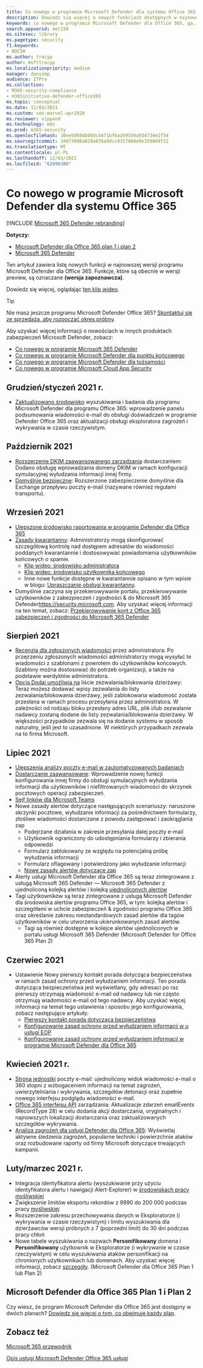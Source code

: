 ```yaml
---
title: Co nowego w programie Microsoft Defender dla systemu Office 365
description: Dowiedz się więcej o nowych funkcjach dostępnych w najnowszej wersji programu Microsoft Defender dla Office 365.
keywords: co nowego w programie Microsoft Defender dla Office 365, ga, ogólnie dostępne, funkcje, dostępne, nowe
search.appverid: met150
ms.sitesec: library
ms.pagetype: security
f1.keywords:
- NOCSH
ms.author: tracyp
author: msfttracyp
ms.localizationpriority: medium
manager: dansimp
audience: ITPro
ms.collection:
- M365-security-compliance
- m365initiative-defender-office365
ms.topic: conceptual
ms.date: 12/03/2021
ms.custom: seo-marvel-apr2020
ms.reviewer: vippand
ms.technology: mdo
ms.prod: m365-security
ms.openlocfilehash: 30ee5d69db08dc4471bf6aa59558a934734e2f54
ms.sourcegitcommit: 348f3998a029a876a9dcc031f808e9e350804f22
ms.translationtype: MT
ms.contentlocale: pl-PL
ms.lasthandoff: 12/03/2021
ms.locfileid: "62996386"
---
```

# <a name="whats-new-in-microsoft-defender-for-office-365"></a>Co nowego w programie Microsoft Defender dla systemu Office 365

[!INCLUDE [Microsoft 365 Defender rebranding](../includes/microsoft-defender-for-office.md)]

**Dotyczy:**

- [Microsoft Defender dla Office 365 plan 1 i plan 2](defender-for-office-365.md)
- [Microsoft 365 Defender](../defender/microsoft-365-defender.md)

Ten artykuł zawiera listę nowych funkcji w najnowszej wersji programu Microsoft Defender dla Office 365. Funkcje, które są obecnie w wersji preview, są oznaczane **(wersja zapoznawcza)**.

Dowiedz się więcej, oglądając [ten klip wideo](https://www.youtube.com/watch?v=Tdz6KfruDGo&list=PL3ZTgFEc7LystRja2GnDeUFqk44k7-KXf&index=3).

> [!TIP]
> Nie masz jeszcze programu Microsoft Defender Office 365? [Skontaktuj się ze sprzedażą, aby rozpocząć okres próbny](https://info.microsoft.com/ww-landing-M365SMB-web-contact.html).

Aby uzyskać więcej informacji o nowościach w innych produktach zabezpieczeń Microsoft Defender, zobacz:

- [Co nowego w programie Microsoft 365 Defender](../defender/whats-new.md)
- [Co nowego w programie Microsoft Defender dla punktu końcowego](../defender-endpoint/whats-new-in-microsoft-defender-endpoint.md)
- [Co nowego w programie Microsoft Defender dla tożsamości](/defender-for-identity/whats-new)
- [Co nowego w programie Microsoft Cloud App Security](/cloud-app-security/release-notes)


## <a name="decemberjanuary-2021"></a>Grudzień/styczeń 2021 r.

- [Zaktualizowano środowisko](https://techcommunity.microsoft.com/t5/microsoft-defender-for-office/updated-hunting-and-investigation-experiences-for-microsoft/ba-p/3002015) wyszukiwania i badania dla programu Microsoft Defender dla programu Office 365: wprowadzenie panelu podsumowania wiadomości e-mail do obsługi doświadczeń w programie Defender Office 365 oraz aktualizacji obsługi eksploratora zagrożeń i wykrywania w czasie rzeczywistym.


## <a name="october-2021"></a>Październik 2021

- [Rozszerzenie DKIM zaawansowanego zarządzania](configure-advanced-delivery.md) dostarczaniem: Dodano obsługę wprowadzania domeny DKIM w ramach konfiguracji symulacyjnej wyłudzania informacji innej firmy.
- [Domyślnie bezpieczne](secure-by-default.md): Rozszerzone zabezpieczenie domyślnie dla Exchange przepływu poczty e-mail (nazywane również regułami transportu).

## <a name="september-2021"></a>Wrzesień 2021

- [Ulepszone środowisko raportowania w programie Defender dla Office 365](https://techcommunity.microsoft.com/t5/microsoft-defender-for-office/improving-the-reporting-experience-in-microsoft-defender-for/ba-p/2760898)
- [Zasady kwarantanny](quarantine-policies.md): Administratorzy mogą skonfigurować szczegółową kontrolę nad dostępem adresatów do wiadomości poddanych kwarantannie i dostosowywać powiadomienia użytkowników końcowych o spamie.
  - [Klip wideo: środowisko administratora](https://youtu.be/vnar4HowfpY)
  - [Klip wideo: środowisko użytkownika końcowego](https://youtu.be/s-vozLO43rI)
  - Inne nowe funkcje dostępne w kwarantannie opisano w tym wpisie w blogu: [Upraszczanie obsługi kwarantanny](https://techcommunity.microsoft.com/t5/microsoft-defender-for-office/simplifying-the-quarantine-experience/ba-p/2676388).
- Domyślnie zaczyna się przekierowywanie portalu, przekierowywanie użytkowników z zabezpieczeń i zgodności & do Microsoft 365 Defender<https://security.microsoft.com>. Aby uzyskać więcej informacji na ten temat, zobacz: [Przekierowywanie kont z Office 365 zabezpieczeń i zgodności do Microsoft 365 Defender](/microsoft-365/security/defender/microsoft-365-security-mdo-redirection)

## <a name="august-2021"></a>Sierpień 2021

- [Recenzja dla zgłoszonych wiadomości](admin-review-reported-message.md) przez administratora: Po przejrzeniu zgłoszonych wiadomości administratorzy mogą wysyłać te wiadomości z szablonami z powrotem do użytkowników końcowych. Szablony można dostosować do potrzeb organizacji, a także na podstawie werdyktów administratora.
- [Opcja Dodaj umożliwia na](manage-tenant-allows.md) liście zezwalania/blokowania dzierżawy: Teraz możesz dodawać wpisy zezwalania do listy zezwalania/blokowania dzierżawy, jeśli zablokowana wiadomość została przesłana w ramach procesu przesyłania przez administratora. W zależności od rodzaju bloku przesłany adres URL, plik i/lub zezwalanie nadawcy zostaną dodane do listy zezwalania/blokowania dzierżawy. W większości przypadków zezwala się na dodanie systemu w sposób naturalny, jeśli jest to uzasadnione. W niektórych przypadkach zezwala na to firma Microsoft.

## <a name="july-2021"></a>Lipiec 2021

- [Ulepszenia analizy poczty e-mail w zautomatyzowanych badaniach](email-analysis-investigations.md)
- [Dostarczanie zaawansowane](configure-advanced-delivery.md): Wprowadzenie nowej funkcji konfigurowania innej firmy do obsługi symulacyjnych wyłudzania informacji dla użytkowników i niefiltrowanych wiadomości do skrzynek pocztowych operacji zabezpieczeń.
- [Sejf linków dla Microsoft Teams](safe-links.md#safe-links-settings-for-microsoft-teams)
- Nowe zasady alertów dotyczące następujących scenariuszy: naruszone skrzynki pocztowe, wyłudzanie informacji za pośrednictwem formularzy, złośliwe wiadomości dostarczane z powodu zastępować i zaokrąglania zap
  - Podejrzane działania w zakresie przesyłania dalej poczty e-mail
  - Użytkownik ograniczony do udostępniania formularzy i zbierania odpowiedzi
  - Formularz zablokowany ze względu na potencjalną próbę wyłudzenia informacji
  - Formularz oflagowany i potwierdzony jako wyłudzanie informacji
  - [Nowe zasady alertów dotyczące zap](../../compliance/new-defender-alert-policies.md)
- Alerty usługi Microsoft Defender dla Office 365 są teraz zintegrowane z usługą Microsoft 365 Defender — Microsoft 365 Defender z ujednoliconą kolejką alertów i kolejką [ujednoliconych alertów](../defender/investigate-alerts.md)
- [](user-tags.md) Tagi użytkowników są teraz zintegrowane z usługą Microsoft Defender dla środowiska alertów programu Office 365, w tym: kolejką alertów i szczegółami w uchcie zabezpieczeń & zgodności programu Office 365 oraz określanie zakresu niestandardowych zasad alertów dla tagów użytkowników w celu utworzenia ukierunkowanych zasad alertów.
  - Tagi są również dostępne w kolejce alertów ujednoliconych w portalu usługi Microsoft 365 Defender (Microsoft Defender for Office 365 Plan 2)

## <a name="june-2021"></a>Czerwiec 2021

- Ustawienie Nowy pierwszy kontakt porada dotycząca bezpieczeństwa w ramach zasad ochrony przed wyłudzaniem informacji. Ten porada dotycząca bezpieczeństwa jest wyświetlany, gdy adresaci po raz pierwszy otrzymają wiadomość e-mail od nadawcy lub nie często otrzymują wiadomości e-mail od tego nadawcy. Aby uzyskać więcej informacji na temat tego ustawienia i sposobu jego konfigurowania, zobacz następujące artykuły:
  - [Pierwszy kontakt porada dotycząca bezpieczeństwa](set-up-anti-phishing-policies.md#first-contact-safety-tip)
  - [Konfigurowanie zasad ochrony przed wyłudzaniem informacji w u usługi EOP](configure-anti-phishing-policies-eop.md)
  - [Konfigurowanie zasad ochrony przed wyłudzaniem informacji w programie Microsoft Defender dla Office 365](configure-mdo-anti-phishing-policies.md)

## <a name="aprilmay-2021"></a>Kwiecień 2021 r.

- [Strona jednostki](mdo-email-entity-page.md) poczty e-mail: ujednolicony widok wiadomości e-mail o 360 stopni z wzbogaceniem informacji na temat zagrożeń, uwierzytelniania i wykrywania, szczegółów detonacji oraz zupełnie nowego interfejsu podglądu wiadomości e-mail.
- [Office 365 interfejsu API](/office/office-365-management-api/office-365-management-activity-api-schema#email-message-events) zarządzania: Aktualizacje zdarzeń emailEvents (RecordType 28) w celu dodania akcji dostarczania, oryginalnych i najnowszych lokalizacji dostarczania oraz zaktualizowanych szczegółów wykrywania.
- [Analiza zagrożeń dla usługi Defender dla Office 365](/microsoft-365/security/defender/threat-analytics): Wyświetlaj aktywne śledzenia zagrożeń, popularne techniki i powierzchnie ataków oraz rozbudowane raporty od firmy Microsoft dotyczące trwających kampanii.

## <a name="februarymarch-2021"></a>Luty/marzec 2021 r.

- Integracja identyfikatora alertu (wyszukiwanie przy użyciu identyfikatora alertu i nawigacji Alert-Explorer) w [środowiskach pracy myśliwskiej](threat-explorer.md)
- Zwiększenie limitów eksportu rekordów z 9990 do 200 000 podczas pracy [myśliwskiej](threat-explorer.md)
- Rozszerzenie zakresu przechowywania danych w Eksploratorze (i wykrywania w czasie rzeczywistym) i limitu wyszukiwania dla dzierżawców wersji próbnych z 7 (poprzedni limit) do 30 dni [](threat-explorer.md) podczas pracy chłoń
- Nowe tabele wyszukiwania o nazwach **Personifikowany** domena i **Personifikowany** użytkownik w Eksploratorze (i wykrywanie w czasie rzeczywistym) w celu wyszukiwania ataków personifikacji na chronionych użytkownikach lub domenach. Aby uzyskać więcej informacji, zobacz [szczegóły](threat-explorer.md#view-phishing-emails-sent-to-impersonated-users-and-domains). (Microsoft Defender dla Office 365 Plan 1 lub Plan 2)


## <a name="microsoft-defender-for-office-365-plan-1-and-plan-2"></a>Microsoft Defender dla Office 365 Plan 1 i Plan 2

Czy wiesz, że program Microsoft Defender dla Office 365 jest dostępny w dwóch planach? [Dowiedz się więcej o tym, co obejmuje każdy plan](defender-for-office-365.md#microsoft-defender-for-office-365-plan-1-and-plan-2).

## <a name="see-also"></a>Zobacz też

[Microsoft 365 przewodnik](https://www.microsoft.com/microsoft-365/roadmap)

[Opis usługi Microsoft Defender Office 365 usługi](/office365/servicedescriptions/office-365-advanced-threat-protection-service-description)
